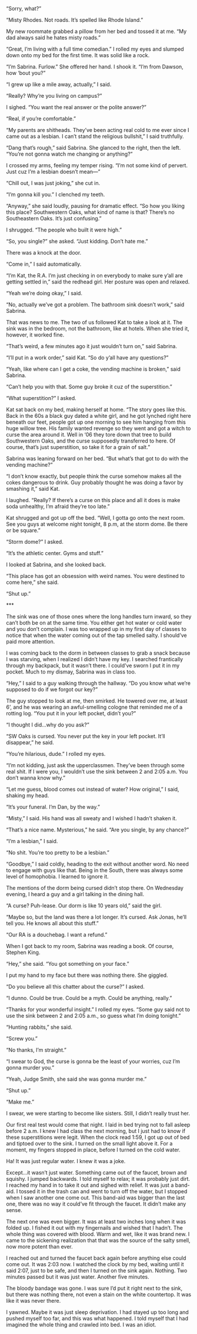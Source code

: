 “Sorry, what?”  
  
“Misty Rhodes. Not roads. It’s spelled like Rhode Island.”  
  
My new roommate grabbed a pillow from her bed and tossed it at me. “My dad always said he hates misty roads.”  
  
“Great, I’m living with a full time comedian.” I rolled my eyes and slumped down onto my bed for the first time. It was solid like a rock.  
  
“I’m Sabrina. Furlow.” She offered her hand. I shook it. “I’m from Dawson, how ‘bout you?”  
  
“I grew up like a mile away, actually,” I said.  
  
“Really? Why’re you living on campus?”  
  
I sighed. “You want the real answer or the polite answer?”  
  
“Real, if you’re comfortable.”  
  
“My parents are shitheads. They’ve been acting real cold to me ever since I came out as a lesbian. I can’t stand the religious bullshit,” I said truthfully.  
  
“Dang that’s rough,” said Sabrina. She glanced to the right, then the left. “You’re not gonna watch me changing or anything?”  
  
I crossed my arms, feeling my temper rising. “I’m not some kind of pervert. Just cuz I’m a lesbian doesn’t mean—”  
  
“Chill out, I was just joking,” she cut in.  
  
“I’m gonna kill you.” I clenched my teeth.  
  
“Anyway,” she said loudly, pausing for dramatic effect. “So how you liking this place? Southwestern Oaks, what kind of name is that? There’s no Southeastern Oaks. It’s just confusing.”  
  
I shrugged. “The people who built it were high.”  
  
“So, you single?” she asked. “Just kidding. Don’t hate me.”  
  
There was a knock at the door.  
  
“Come in,” I said automatically.  
  
“I’m Kat, the R.A. I’m just checking in on everybody to make sure y’all are getting settled in,” said the redhead girl. Her posture was open and relaxed.  
  
“Yeah we’re doing okay,” I said.  
  
“No, actually we’ve got a problem. The bathroom sink doesn’t work,” said Sabrina.  
  
That was news to me. The two of us followed Kat to take a look at it. The sink was in the bedroom, not the bathroom, like at hotels. When she tried it, however, it worked fine.  
  
“That’s weird, a few minutes ago it just wouldn’t turn on,” said Sabrina.  
  
“I’ll put in a work order,” said Kat. “So do y’all have any questions?”  
  
“Yeah, like where can I get a coke, the vending machine is broken,” said Sabrina.  
  
“Can’t help you with that. Some guy broke it cuz of the superstition.”  
  
“What superstition?” I asked.  
  
Kat sat back on my bed, making herself at home. “The story goes like this. Back in the 60s a black guy dated a white girl, and he got lynched right here beneath our feet, people got up one morning to see him hanging from this huge willow tree. His family wanted revenge so they went and got a witch to curse the area around it. Well in ‘06 they tore down that tree to build Southwestern Oaks, and the curse supposedly transferred to here. Of course, that’s just superstition, so take it for a grain of salt.”  
  
Sabrina was leaning forward on her bed. “But what’s that got to do with the vending machine?”  
  
“I don’t know exactly, but people think the curse somehow makes all the cokes dangerous to drink. Guy probably thought he was doing a favor by smashing it,” said Kat.  
  
I laughed. “Really? If there’s a curse on this place and all it does is make soda unhealthy, I’m afraid they’re too late.”  
  
Kat shrugged and got up off the bed. “Well, I gotta go onto the next room. See you guys at welcome night tonight, 8 p.m, at the storm dome. Be there or be square.”  
  
“Storm dome?” I asked.  
  
“It’s the athletic center. Gyms and stuff.”  
  
I looked at Sabrina, and she looked back.  
  
“This place has got an obsession with weird names. You were destined to come here,” she said.  
  
“Shut up.”  
  
\*\*\*  
  
The sink was one of those ones where the long handles turn inward, so they can’t both be on at the same time. You either get hot water or cold water and you don’t complain. I was too wrapped up in my first day of classes to notice that when the water coming out of the tap smelled salty. I should’ve paid more attention.  
  
I was coming back to the dorm in between classes to grab a snack because I was starving, when I realized I didn’t have my key. I searched frantically through my backpack, but it wasn’t there. I could’ve sworn I put it in my pocket. Much to my dismay, Sabrina was in class too.  
  
“Hey,” I said to a guy walking through the hallway. “Do you know what we’re supposed to do if we forgot our key?”  
  
The guy stopped to look at me, then smirked. He towered over me, at least 6’, and he was wearing an awful-smelling cologne that reminded me of a rotting log. “You put it in your left pocket, didn’t you?”  
  
“I thought I did…why do you ask?”  
  
“SW Oaks is cursed. You never put the key in your left pocket. It’ll disappear,” he said.  
  
“You’re hilarious, dude.” I rolled my eyes.  
  
“I’m not kidding, just ask the upperclassmen. They’ve been through some real shit. If I were you, I wouldn’t use the sink between 2 and 2:05 a.m. You don’t wanna know why.”  
  
“Let me guess, blood comes out instead of water? How original,” I said, shaking my head.  
  
“It’s your funeral. I’m Dan, by the way.”  
  
“Misty,” I said. His hand was all sweaty and I wished I hadn’t shaken it.  
  
“That’s a nice name. Mysterious,” he said. “Are you single, by any chance?”  
  
“I’m a lesbian,” I said.  
  
“No shit. You’re too pretty to be a lesbian.”  
  
“Goodbye,” I said coldly, heading to the exit without another word. No need to engage with guys like that. Being in the South, there was always some level of homophobia. I learned to ignore it.  
  
The mentions of the dorm being cursed didn’t stop there. On Wednesday evening, I heard a guy and a girl talking in the dining hall.  
  
“A curse? Puh-lease. Our dorm is like 10 years old,” said the girl.  
  
“Maybe so, but the land was there a lot longer. It’s cursed. Ask Jonas, he’ll tell you. He knows all about this stuff.”  
  
“Our RA is a douchebag. I want a refund.”  
  
When I got back to my room, Sabrina was reading a book. Of course, Stephen King.  
  
“Hey,” she said. “You got something on your face.”  
  
I put my hand to my face but there was nothing there. She giggled.  
  
“Do you believe all this chatter about the curse?” I asked.  
  
“I dunno. Could be true. Could be a myth. Could be anything, really.”  
  
“Thanks for your wonderful insight.” I rolled my eyes. “Some guy said not to use the sink between 2 and 2:05 a.m., so guess what I’m doing tonight.”  
  
“Hunting rabbits,” she said.  
  
“Screw you.”  
  
“No thanks, I’m straight.”  
  
“I swear to God, the curse is gonna be the least of your worries, cuz I’m gonna murder you.”  
  
“Yeah, Judge Smith, she said she was gonna murder me.”  
  
“Shut up.”  
  
“Make me.”  
  
I swear, we were starting to become like sisters. Still, I didn’t really trust her.  
  
Our first real test would come that night. I laid in bed trying not to fall asleep before 2 a.m. I knew I had class the next morning, but I just had to know if these superstitions were legit. When the clock read 1:59, I got up out of bed and tiptoed over to the sink. I turned on the small light above it. For a moment, my fingers stopped in place, before I turned on the cold water.  
  
Ha! It was just regular water. I knew it was a joke.  
  
Except…it wasn’t just water. Something came out of the faucet, brown and squishy. I jumped backwards. I told myself to relax; it was probably just dirt. I reached my hand in to take it out and sighed with relief. It was just a band-aid. I tossed it in the trash can and went to turn off the water, but I stopped when I saw another one come out. This band-aid was bigger than the last one, there was no way it could’ve fit through the faucet. It didn’t make any sense.  
  
The next one was even bigger. It was at least two inches long when it was folded up. I fished it out with my fingernails and wished that I hadn’t. The whole thing was covered with blood. Warm and wet, like it was brand new. I came to the sickening realization that that was the source of the salty smell, now more potent than ever.  
  
I reached out and turned the faucet back again before anything else could come out. It was 2:03 now. I watched the clock by my bed, waiting until it said 2:07, just to be safe, and then I turned on the sink again. Nothing. Two minutes passed but it was just water. Another five minutes.  
  
The bloody bandage was gone. I was sure I’d put it right next to the sink, but there was nothing there, not even a stain on the white countertop. It was like it was never there.  
  
I yawned. Maybe it was just sleep deprivation. I had stayed up too long and pushed myself too far, and this was what happened. I told myself that I had imagined the whole thing and crawled into bed. I was an idiot.